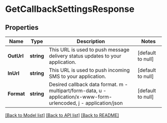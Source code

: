 # GetCallbackSettingsResponse

## Properties
Name | Type | Description | Notes
------------ | ------------- | ------------- | -------------
**OutUrl** | **string** | This URL is used to push message delivery status updates to your application. | [default to null]
**InUrl** | **string** | This URL is used to push incoming SMS to your application. | [default to null]
**Format** | **string** | Desired callback data format. m - multipart/form-data, u - application/x-www-form-urlencoded, j - application/json | [default to null]

[[Back to Model list]](../README.md#documentation-for-models) [[Back to API list]](../README.md#documentation-for-api-endpoints) [[Back to README]](../README.md)


